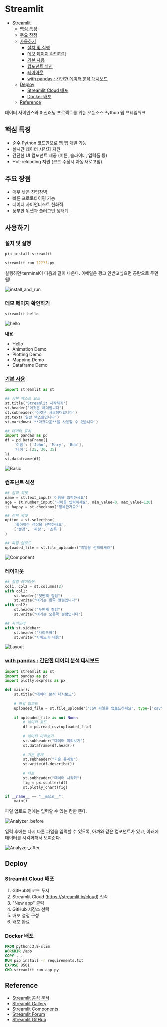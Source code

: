# Streamlit

- [Streamlit](#streamlit)
  - [핵심 특징](#핵심-특징)
  - [주요 장점](#주요-장점)
  - [사용하기](#사용하기)
    - [설치 및 실행](#설치-및-실행)
    - [데모 페이지 확인하기](#데모-페이지-확인하기)
    - [기본 사용](#기본-사용)
    - [컴포넌트 섹션](#컴포넌트-섹션)
    - [레이아웃](#레이아웃)
    - [with pandas : 간단한 데이터 분석 대시보드](#with-pandas--간단한-데이터-분석-대시보드)
  - [Deploy](#deploy)
    - [Streamlit Cloud 배포](#streamlit-cloud-배포)
    - [Docker 배포](#docker-배포)
  - [Reference](#reference)

데이터 사이언스와 머신러닝 프로젝트를 위한 오픈소스 Python 웹 프레임워크

## 핵심 특징

- 순수 Python 코드만으로 웹 앱 개발 가능
- 실시간 데이터 시각화 지원
- 간단한 UI 컴포넌트 제공 (버튼, 슬라이더, 입력폼 등)
- Hot-reloading 지원 (코드 수정시 자동 새로고침)

## 주요 장점

- 매우 낮은 진입장벽
- 빠른 프로토타이핑 가능
- 데이터 사이언티스트 친화적
- 풍부한 위젯과 플러그인 생태계

## 사용하기

### 설치 및 실행

```bash
pip install streamlit

streamlit run ?????.py
```

실행하면 terminal이 다음과 같이 나온다. 이메일은 광고 안받고싶으면 공란으로 두면 됨!

![install_and_run](image/Streamlit/install_and_run.png)

### 데모 페이지 확인하기
```bash
streamlit hello
```

![hello](image/Streamlit/hello.png)

**내용**
- Hello
- Animation Demo
- Plotting Demo
- Mapping Demo
- Dataframe Demo

### [기본 사용](./Example_codes/Basic.py)

```python
import streamlit as st

## 기본 텍스트 요소
st.title('Streamlit 시작하기')
st.header('이것은 헤더입니다')
st.subheader('이것은 서브헤더입니다')
st.text('일반 텍스트입니다')
st.markdown('**마크다운**을 사용할 수 있습니다')

## 데이터 표시
import pandas as pd
df = pd.DataFrame({
    '이름': ['John', 'Mary', 'Bob'],
    '나이': [25, 30, 35]
})
st.dataframe(df)
```

![Basic](image/Streamlit/Basic.png)

### 컴포넌트 섹션

```python
## 입력 위젯
name = st.text_input('이름을 입력하세요')
age = st.number_input('나이를 입력하세요', min_value=0, max_value=120)
is_happy = st.checkbox('행복한가요?')

## 선택 위젯
option = st.selectbox(
    '좋아하는 색상을 선택하세요',
    ['빨강', '파랑', '초록']
)

## 파일 업로드
uploaded_file = st.file_uploader("파일을 선택하세요")
```

![Component](image/Streamlit/Component.png)

### 레이아웃

```python
## 컬럼 레이아웃
col1, col2 = st.columns(2)
with col1:
    st.header("첫번째 컬럼")
    st.write("여기는 왼쪽 컬럼입니다")
with col2:
    st.header("두번째 컬럼")
    st.write("여기는 오른쪽 컬럼입니다")

## 사이드바
with st.sidebar:
    st.header("사이드바")
    st.write("사이드바 내용")
```

![Layout](image/Streamlit/Layout.png)

### [with pandas : 간단한 데이터 분석 대시보드](./Example_codes/Analyzer.py)

```python
import streamlit as st
import pandas as pd
import plotly.express as px

def main():
    st.title("데이터 분석 대시보드")
  
    # 파일 업로드
    uploaded_file = st.file_uploader("CSV 파일을 업로드하세요", type=['csv'])
  
    if uploaded_file is not None:
        # 데이터 로드
        df = pd.read_csv(uploaded_file)
      
        # 데이터 미리보기
        st.subheader("데이터 미리보기")
        st.dataframe(df.head())
      
        # 기본 통계
        st.subheader("기술 통계량")
        st.write(df.describe())
      
        # 차트
        st.subheader("데이터 시각화")
        fig = px.scatter(df)
        st.plotly_chart(fig)

if __name__ == "__main__":
    main()
```

파일 업로드 전에는 입력할 수 있는 칸만 뜬다.

![Analyzer_before](image/Streamlit/Analyzer_before.png)

입력 후에는 다시 다른 파일을 입력할 수 있도록, 아까와 같은 컴포넌트가 있고,
아래에 데이터를 시각화해서 보여준다.

![Analyzer_after](image/Streamlit/Analyzer_after.png)

## Deploy

### Streamlit Cloud 배포

1. GitHub에 코드 푸시
2. Streamlit Cloud (https://streamlit.io/cloud) 접속
3. "New app" 클릭
4. GitHub 저장소 선택
5. 배포 설정 구성
6. 배포 완료

### Docker 배포

```dockerfile
FROM python:3.9-slim
WORKDIR /app
COPY . .
RUN pip install -r requirements.txt
EXPOSE 8501
CMD streamlit run app.py
```

## Reference

- [Streamlit 공식 문서](https://streamlit.io/)
- [Streamlit Gallery](https://streamlit.io/gallery)
- [Streamlit Components](https://streamlit.io/components)
- [Streamlit Forum](https://discuss.streamlit.io/)
- [Streamlit GitHub](https://github.com/streamlit/streamlit)
